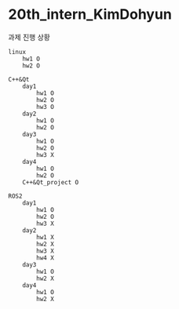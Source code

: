 # 20th_intern_KimDohyun

과제 진행 상황

    linux
        hw1 O
        hw2 O

    C++&Qt
        day1
            hw1 O
            hw2 O
            hw3 O
        day2
            hw1 O
            hw2 O
        day3
            hw1 O
            hw2 O
            hw3 X
        day4
            hw1 O
            hw2 O
        C++&Qt_project O

    ROS2
        day1
            hw1 O
            hw2 O
            hw3 X
        day2
            hw1 X
            hw2 X
            hw3 X
            hw4 X
        day3
            hw1 O
            hw2 X
        day4
            hw1 O
            hw2 X


